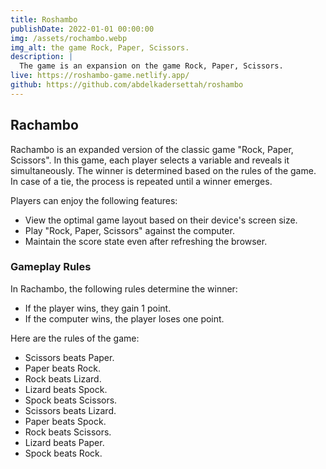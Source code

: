 ```yaml
---
title: Roshambo
publishDate: 2022-01-01 00:00:00
img: /assets/rochambo.webp
img_alt: the game Rock, Paper, Scissors.
description: |
  The game is an expansion on the game Rock, Paper, Scissors.
live: https://roshambo-game.netlify.app/
github: https://github.com/abdelkadersettah/roshambo
---
```


## Rachambo

Rachambo is an expanded version of the classic game "Rock, Paper, Scissors". In this game, each player selects a variable and reveals it simultaneously. The winner is determined based on the rules of the game. In case of a tie, the process is repeated until a winner emerges.

Players can enjoy the following features:

- View the optimal game layout based on their device's screen size.
- Play "Rock, Paper, Scissors" against the computer.
- Maintain the score state even after refreshing the browser.

### Gameplay Rules

In Rachambo, the following rules determine the winner:

- If the player wins, they gain 1 point.
- If the computer wins, the player loses one point.

Here are the rules of the game:

- Scissors beats Paper.
- Paper beats Rock.
- Rock beats Lizard.
- Lizard beats Spock.
- Spock beats Scissors.
- Scissors beats Lizard.
- Paper beats Spock.
- Rock beats Scissors.
- Lizard beats Paper.
- Spock beats Rock.

